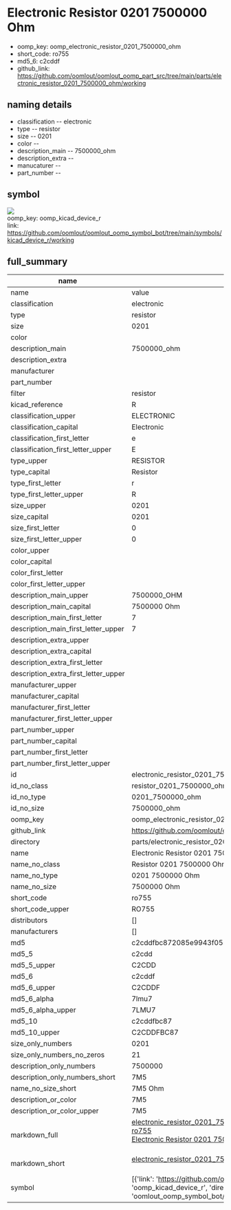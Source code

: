 # Electronic Resistor 0201 7500000 Ohm

  
* oomp_key: oomp_electronic_resistor_0201_7500000_ohm 
* short_code: ro755
* md5_6: c2cddf  
* github_link: https://github.com/oomlout/oomlout_oomp_part_src/tree/main/parts/electronic_resistor_0201_7500000_ohm/working  
## naming details
* classification -- electronic
* type -- resistor
* size -- 0201
* color -- 
* description_main -- 7500000_ohm
* description_extra -- 
* manucaturer -- 
* part_number -- 



## symbol

![](symbol/{index}/working/working_600.png)  
oomp_key: oomp_kicad_device_r  
link: https://github.com/oomlout/oomlout_oomp_symbol_bot/tree/main/symbols/kicad_device_r/working  


## full_summary
| name | value | 
| --- | --- | 
| name | value | 
| classification | electronic | 
| type | resistor | 
| size | 0201 | 
| color |  | 
| description_main | 7500000_ohm | 
| description_extra |  | 
| manufacturer |  | 
| part_number |  | 
| filter | resistor | 
| kicad_reference | R | 
| classification_upper | ELECTRONIC | 
| classification_capital | Electronic | 
| classification_first_letter | e | 
| classification_first_letter_upper | E | 
| type_upper | RESISTOR | 
| type_capital | Resistor | 
| type_first_letter | r | 
| type_first_letter_upper | R | 
| size_upper | 0201 | 
| size_capital | 0201 | 
| size_first_letter | 0 | 
| size_first_letter_upper | 0 | 
| color_upper |  | 
| color_capital |  | 
| color_first_letter |  | 
| color_first_letter_upper |  | 
| description_main_upper | 7500000_OHM | 
| description_main_capital | 7500000 Ohm | 
| description_main_first_letter | 7 | 
| description_main_first_letter_upper | 7 | 
| description_extra_upper |  | 
| description_extra_capital |  | 
| description_extra_first_letter |  | 
| description_extra_first_letter_upper |  | 
| manufacturer_upper |  | 
| manufacturer_capital |  | 
| manufacturer_first_letter |  | 
| manufacturer_first_letter_upper |  | 
| part_number_upper |  | 
| part_number_capital |  | 
| part_number_first_letter |  | 
| part_number_first_letter_upper |  | 
| id | electronic_resistor_0201_7500000_ohm | 
| id_no_class | resistor_0201_7500000_ohm | 
| id_no_type | 0201_7500000_ohm | 
| id_no_size | 7500000_ohm | 
| oomp_key | oomp_electronic_resistor_0201_7500000_ohm | 
| github_link | https://github.com/oomlout/oomlout_oomp_part_src/tree/main/parts/electronic_resistor_0201_7500000_ohm/working | 
| directory | parts/electronic_resistor_0201_7500000_ohm | 
| name | Electronic Resistor 0201 7500000 Ohm | 
| name_no_class | Resistor 0201 7500000 Ohm | 
| name_no_type | 0201 7500000 Ohm | 
| name_no_size | 7500000 Ohm | 
| short_code | ro755 | 
| short_code_upper | RO755 | 
| distributors | [] | 
| manufacturers | [] | 
| md5 | c2cddfbc872085e9943f055ef138579e | 
| md5_5 | c2cdd | 
| md5_5_upper | C2CDD | 
| md5_6 | c2cddf | 
| md5_6_upper | C2CDDF | 
| md5_6_alpha | 7lmu7 | 
| md5_6_alpha_upper | 7LMU7 | 
| md5_10 | c2cddfbc87 | 
| md5_10_upper | C2CDDFBC87 | 
| size_only_numbers | 0201 | 
| size_only_numbers_no_zeros | 21 | 
| description_only_numbers | 7500000 | 
| description_only_numbers_short | 7M5 | 
| name_no_size_short | 7M5 Ohm | 
| description_or_color | 7M5 | 
| description_or_color_upper | 7M5 | 
| markdown_full | [electronic_resistor_0201_7500000_ohm](https://github.com/oomlout/oomlout_oomp_part_src/tree/main/parts/electronic_resistor_0201_7500000_ohm/working)<br>[ro755](https://github.com/oomlout/oomlout_oomp_part_src/tree/main/parts/electronic_resistor_0201_7500000_ohm/working)<br>[Electronic Resistor 0201 7500000 Ohm](https://github.com/oomlout/oomlout_oomp_part_src/tree/main/parts/electronic_resistor_0201_7500000_ohm/working)<br><br> | 
| markdown_short | [electronic_resistor_0201_7500000_ohm](https://github.com/oomlout/oomlout_oomp_part_src/tree/main/parts/electronic_resistor_0201_7500000_ohm/working)<br><br> | 
| symbol | [{'link': 'https://github.com/oomlout/oomlout_oomp_symbol_bot/tree/main/symbols/kicad_device_r', 'oomp_key': 'oomp_kicad_device_r', 'directory': 'oomlout_oomp_symbol_bot/symbols/kicad_device_r//working/working.kicad_sym', 'index': 0}] | 
